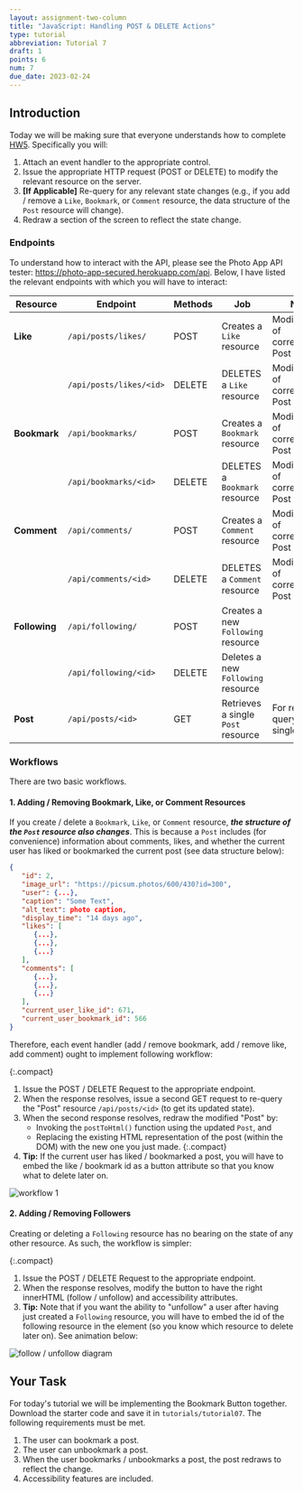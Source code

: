```yaml
---
layout: assignment-two-column
title: "JavaScript: Handling POST & DELETE Actions"
type: tutorial
abbreviation: Tutorial 7
draft: 1
points: 6
num: 7
due_date: 2023-02-24
---
```


<!-- <style>
    .medium {
        margin: auto;
    }
</style> -->

## Introduction
Today we will be making sure that everyone understands how to complete [HW5](hw05). Specifically you will:

1. Attach an event handler to the appropriate control.
1. Issue the appropriate HTTP request (POST or DELETE) to modify the relevant resource on the server.
1. **[If Applicable]** Re-query for any relevant state changes (e.g., if you add / remove a `Like`, `Bookmark`, or `Comment` resource, the data structure of the `Post` resource will change).
1. Redraw a section of the screen to reflect the state change.

### Endpoints 
To understand how to interact with the API, please see the Photo App API tester: <a href="https://photo-app-secured.herokuapp.com/api" target="_blank">https://photo-app-secured.herokuapp.com/api</a>. Below, I have listed the relevant endpoints with which you will have to interact:


| Resource | Endpoint | Methods | Job | Notes |
|--|--|--|--|--|
| **Like** | `/api/posts/likes/` | POST | Creates a `Like` resource | Modifies state of corresponding Post |
|  | `/api/posts/likes/<id>` | DELETE | DELETES a `Like` resource | Modifies state of corresponding Post |
| **Bookmark** | `/api/bookmarks/` | POST | Creates a `Bookmark` resource | Modifies state of corresponding Post |
|  | `/api/bookmarks/<id>` | DELETE | DELETES a `Bookmark` resource  | Modifies state of corresponding Post |
| **Comment** | `/api/comments/` | POST | Creates a `Comment` resource | Modifies state of corresponding Post |
|  | `/api/comments/<id>` | DELETE | DELETES a `Comment` resource | Modifies state of corresponding Post |
| **Following** | `/api/following/` | POST | Creates a new `Following` resource  |  |
|  | `/api/following/<id>` | DELETE | Deletes a new `Following` resource  |  |
| **Post** | `/api/posts/<id>` | GET | Retrieves a single `Post` resource  | For re-querying a single Post |


### Workflows

There are two basic workflows. 

#### 1. Adding / Removing Bookmark, Like, or Comment Resources
If you create / delete a `Bookmark`, `Like`, or `Comment` resource, ***the structure of the `Post` resource also changes***. This is because a `Post` includes (for convenience) information about comments, likes, and whether the current user has liked or bookmarked the current post (see data structure below): 

```json
{
   "id": 2,
   "image_url": "https://picsum.photos/600/430?id=300",
   "user": {...},
   "caption": "Some Text",
   "alt_text": photo caption,
   "display_time": "14 days ago",
   "likes": [
      {...},
      {...},
      {...}
   ],
   "comments": [
      {...},
      {...},
      {...}
   ],
   "current_user_like_id": 671,
   "current_user_bookmark_id": 566
}
```

Therefore, each event handler (add / remove bookmark, add / remove like, add comment) ought to implement following workflow:

{:.compact}
1. Issue the POST / DELETE Request to the appropriate endpoint.
2. When the response resolves, issue a second GET request to re-query the "Post" resource `/api/posts/<id>` (to get its updated state).
3. When the second response resolves, redraw the modified "Post" by:
    * Invoking the `postToHtml()` function using the updated `Post`, and 
    * Replacing the existing HTML representation of the post (within the DOM) with the new one you just made.
    {:.compact}
4. **Tip:** If the current user has liked / bookmarked a post, you will have to embed the like / bookmark id as a button attribute so that you know what to delete later on.


<img class="frame large" src="/spring2023/assets/images/tutorials/tutorial07/workflow1.gif" alt="workflow 1" />

#### 2. Adding / Removing Followers
Creating or deleting a `Following` resource has no bearing on the state of any other resource. As such, the workflow is simpler:

{:.compact}
1. Issue the POST / DELETE Request to the appropriate endpoint.
2. When the response resolves, modify the button to have the right innerHTML (follow / unfollow) and accessibility attributes.
1. **Tip:** Note that if you want the ability to "unfollow" a user after having just created a `Following` resource, you will have to embed the id of the following resource in the element (so you know which resource to delete later on). See animation below:


<img class="frame large" src="/spring2023/assets/images/tutorials/tutorial07/follow-unfollow.gif" alt="follow / unfollow diagram" />

## Your Task
For today's tutorial we will be implementing the Bookmark Button together. Download the starter code and save it in `tutorials/tutorial07`. The following requirements must be met.

1. The user can bookmark a post.
2. The user can unbookmark a post.
3. When the user bookmarks / unbookmarks a post, the post redraws to reflect the change.
4. Accessibility features are included. 